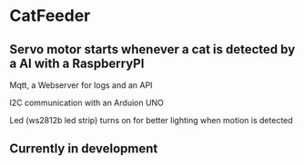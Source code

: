 # CatFeeder
## Servo motor starts whenever a cat is detected by a AI with a RaspberryPI
Mqtt, a Webserver for logs and an API

I2C communication with an Arduion UNO

Led (ws2812b led strip) turns on for better lighting when motion is detected

## Currently in development


